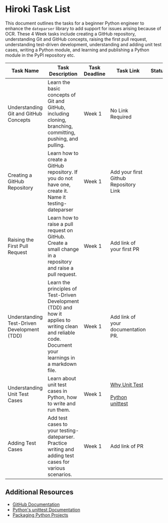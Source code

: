 
# Hiroki Task List

This document outlines the tasks for a beginner Python engineer to enhance the `dateparser` library to add support for issues arising because of OCR. These 4 Week tasks include creating a GitHub repository, understanding Git and GitHub concepts, raising the first pull request, understanding test-driven development, understanding and adding unit test cases, writing a Python module, and learning and publishing a Python module in the PyPI repository etc.

| Task Name                                   | Task Description                                                                                                                                            | Task Deadline | Task Link                                                                                                                                                               | Status |
| ------------------------------------------- | ----------------------------------------------------------------------------------------------------------------------------------------------------------- | ------------- | ----------------------------------------------------------------------------------------------------------------------------------------------------------------------- | ------ |
| Understanding Git and GitHub Concepts       | Learn the basic concepts of Git and GitHub, including cloning, branching, committing, pushing, and pulling.                                                 | Week 1        | No Link Required                                                                                                                                                        |        |
| Creating a GitHub Repository                | Learn how to create a GitHub repository. If you do not have one, create it. Name it testing-dateparser                                                      | Week 1        | Add your first Github Repository Link                                                                                                                                   |        |
| Raising the First Pull Request              | Learn how to raise a pull request on GitHub. Create a small change in a repository and raise a pull request.                                                | Week 1        | Add link of your first PR                                                                                                                                               |        |
| Understanding Test-Driven Development (TDD) | Learn the principles of Test-Driven Development (TDD) and how it applies to writing clean and reliable code.<br>Document your learnings in a markdown file. | Week 1        | Add link of your documentation PR.                                                                                                                                      |        |
| Understanding Unit Test Cases               | Learn about unit test cases in Python, how to write and run them.                                                                                           | Week 1        | [Why Unit Test](https://adzic-tanja.medium.com/notes-on-unit-testing-in-python-374ef4e04dd8)<br><br>[Python unittest](https://docs.python.org/3/library/unittest.html#) |        |
| Adding Test Cases                           | Add test cases to your testing-dateparser. Practice writing and adding test cases for various scenarios.                                                    | Week 1        | Add link of PR                                                                                                                                                          |        |


## Additional Resources

- [GitHub Documentation](https://docs.github.com/en)
- [Python's unittest Documentation](https://docs.python.org/3/library/unittest.html)
- [Packaging Python Projects](https://packaging.python.org/tutorials/packaging-projects/)
